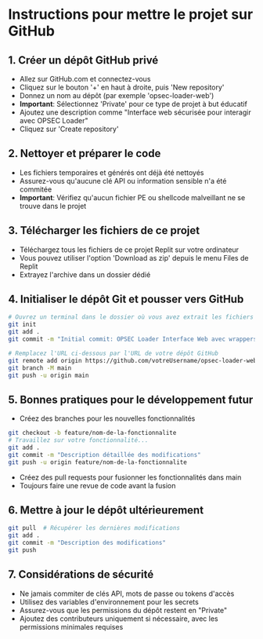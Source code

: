# Instructions pour mettre le projet sur GitHub

## 1. Créer un dépôt GitHub privé
- Allez sur GitHub.com et connectez-vous
- Cliquez sur le bouton '+' en haut à droite, puis 'New repository'
- Donnez un nom au dépôt (par exemple 'opsec-loader-web')
- **Important**: Sélectionnez 'Private' pour ce type de projet à but éducatif
- Ajoutez une description comme "Interface web sécurisée pour interagir avec OPSEC Loader"
- Cliquez sur 'Create repository'

## 2. Nettoyer et préparer le code
- Les fichiers temporaires et générés ont déjà été nettoyés
- Assurez-vous qu'aucune clé API ou information sensible n'a été commitée
- **Important**: Vérifiez qu'aucun fichier PE ou shellcode malveillant ne se trouve dans le projet

## 3. Télécharger les fichiers de ce projet
- Téléchargez tous les fichiers de ce projet Replit sur votre ordinateur
- Vous pouvez utiliser l'option 'Download as zip' depuis le menu Files de Replit
- Extrayez l'archive dans un dossier dédié

## 4. Initialiser le dépôt Git et pousser vers GitHub
```bash
# Ouvrez un terminal dans le dossier où vous avez extrait les fichiers
git init
git add .
git commit -m "Initial commit: OPSEC Loader Interface Web avec wrappers sécurisés"

# Remplacez l'URL ci-dessous par l'URL de votre dépôt GitHub
git remote add origin https://github.com/votreUsername/opsec-loader-web.git
git branch -M main
git push -u origin main
```

## 5. Bonnes pratiques pour le développement futur
- Créez des branches pour les nouvelles fonctionnalités
```bash
git checkout -b feature/nom-de-la-fonctionnalite
# Travaillez sur votre fonctionnalité...
git add .
git commit -m "Description détaillée des modifications"
git push -u origin feature/nom-de-la-fonctionnalite
```

- Créez des pull requests pour fusionner les fonctionnalités dans main
- Toujours faire une revue de code avant la fusion

## 6. Mettre à jour le dépôt ultérieurement
```bash
git pull  # Récupérer les dernières modifications
git add .
git commit -m "Description des modifications"
git push
```

## 7. Considérations de sécurité
- Ne jamais commiter de clés API, mots de passe ou tokens d'accès
- Utilisez des variables d'environnement pour les secrets
- Assurez-vous que les permissions du dépôt restent en "Private"
- Ajoutez des contributeurs uniquement si nécessaire, avec les permissions minimales requises

